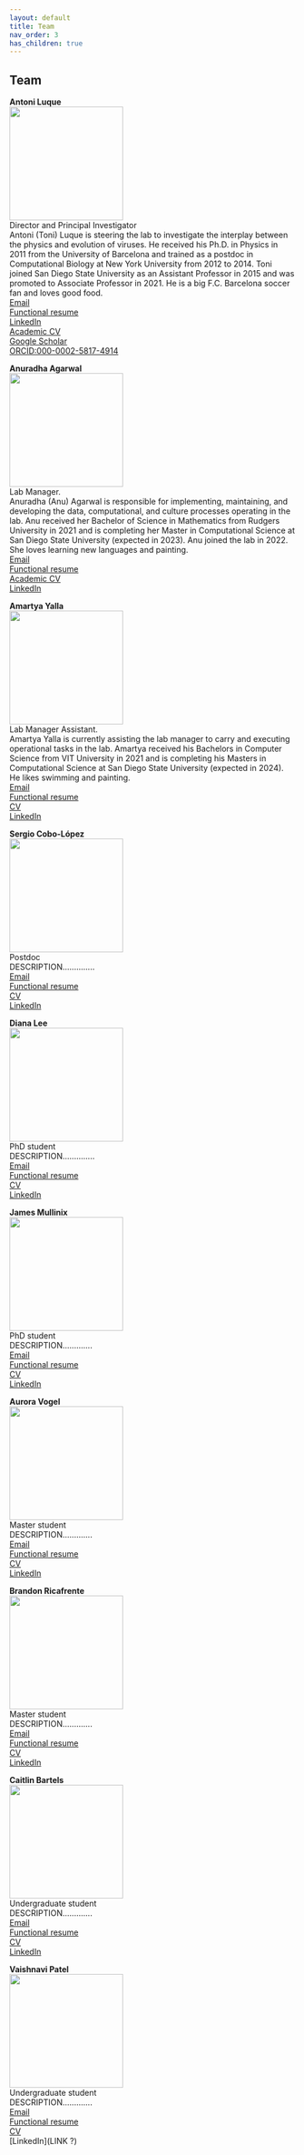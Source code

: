 ```yaml
---
layout: default
title: Team
nav_order: 3
has_children: true 
---
```


## Team 

**Antoni Luque** \
<img src="images/1_prof_luque.jpg" width="200"> \
Director and Principal Investigator \
Antoni (Toni) Luque is steering the lab to investigate the interplay between the physics and evolution of viruses. He received his Ph.D. in Physics in 2011 from the University of Barcelona and trained as a postdoc in Computational Biology at New York University from 2012 to 2014. Toni joined San Diego State University as an Assistant Professor in 2015 and was promoted to Associate Professor in 2021. He is a big F.C. Barcelona soccer fan and loves good food. \
[Email](aluque@sdsu.edu) \
[Functional resume](link?) \
[LinkedIn](https://www.linkedin.com/in/antoni-luque-phd/) \
[Academic CV](link?) \
[Google Scholar](https://scholar.google.com/citations?user=ytvnI68AAAAJ&hl=en) \
[ORCID:000-0002-5817-4914](https://orcid.org/0000-0002-5817-4914) 

**Anuradha Agarwal** \
<img src="images/anu_agarwal.jpg" width="200"> \
Lab Manager. \
Anuradha (Anu) Agarwal is responsible for implementing, maintaining, and developing the data, computational, and culture processes operating in the lab. Anu received her Bachelor of Science in Mathematics from Rudgers University in 2021 and is completing her Master in Computational Science at San Diego State University (expected in 2023). Anu joined the lab in 2022. She loves learning new languages and painting. \
[Email](aagarwal3258@sdsu.edu) \
[Functional resume](link?) \
[Academic CV](link?) \
[LinkedIn](https://www.linkedin.com/in/anuradhagarwal/) 

**Amartya Yalla** \
<img src="images/amartya.jpg" width="200"> \
Lab Manager Assistant. \
Amartya Yalla is currently assisting the lab manager to carry and executing operational tasks in the lab. Amartya received his Bachelors in Computer Science from VIT University in 2021 and is completing his Masters in Computational Science at San Diego State University (expected in 2024). He likes swimming and painting. \
[Email](ayalla8921@sdsu.edu) \
[Functional resume](link?) \
[CV](link?) \
[LinkedIn](https://www.linkedin.com/in/amartya-yalla/) 

**Sergio Cobo-López** \
<img src="images/sergio_cobo_lopez.jpg" width="200"> \
Postdoc \
DESCRIPTION..............\
[Email](scobolopez@sdsu.edu) \
[Functional resume](link?) \
[CV](link?) \
[LinkedIn](https://www.linkedin.com/in/sergio-cobo-l%C3%B3pez-8706b2b9/?locale=en_US)

**Diana Lee** \
<img src="images/diana_lee.jpg" width="200"> \
PhD student \
DESCRIPTION..............\
[Email](lee9@rohan.sdsu.edu) \
[Functional resume](link?) \
[CV](link?) \
[LinkedIn](https://www.linkedin.com/in/diana-lee-98198a35/)

**James Mullinix** \
<img src="images/james_mullinix.png" width="200"> \
PhD student \
DESCRIPTION.............\
[Email](jmullinix@mail.sdsu.edu) \
[Functional resume](link?) \
[CV](link?) \
[LinkedIn](https://www.linkedin.com/in/jamesmullinix/)

**Aurora Vogel** \
<img src="images/aurora_vogel.jpg" width="200"> \
Master student \
DESCRIPTION.............\
[Email](......) \
[Functional resume](link?) \
[CV](link?) \
[LinkedIn](https://www.linkedin.com/in/aurora-vogel-7b7186196/)

**Brandon Ricafrente** \
<img src="images/brandon_ricafrente.jpg" width="200"> \
Master student \
DESCRIPTION.............\
[Email](......) \
[Functional resume](link?) \
[CV](link?) \
[LinkedIn](LINK?)

**Caitlin Bartels** \
<img src="images/caitlin_bartels.jpg" width="200"> \
Undergraduate student \
DESCRIPTION.............\
[Email](......) \
[Functional resume](link?) \
[CV](link?) \
[LinkedIn](https://www.linkedin.com/in/caitlin-bartels-a384891aa?original_referer=)

**Vaishnavi Patel** \
<img src="images/vaishnavi_patel.jpg" width="200"> \
Undergraduate student \
DESCRIPTION.............\
[Email](......) \
[Functional resume](link?) \
[CV](link?) \
[LinkedIn](LINK ?)









